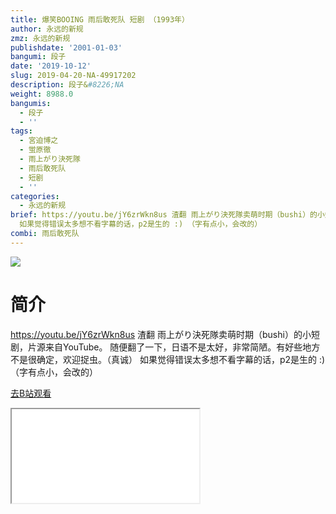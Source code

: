 ```yaml
---
title: 爆笑BOOING 雨后敢死队 短剧 （1993年）
author: 永远的新规
zmz: 永远的新规
publishdate: '2001-01-03'
bangumi: 段子
date: '2019-10-12'
slug: 2019-04-20-NA-49917202
description: 段子&#8226;NA
weight: 8988.0
bangumis:
  - 段子
  - ''
tags:
  - 宮迫博之
  - 蛍原徹
  - 雨上がり決死隊
  - 雨后敢死队
  - 短剧
  - ''
categories:
  - 永远的新规
brief: https://youtu.be/jY6zrWkn8us 渣翻 雨上がり決死隊卖萌时期（bushi）的小短剧，片源来自YouTube。 随便翻了一下，日语不是太好，非常简陋。有好些地方不是很确定，欢迎捉虫。（真诚）
  如果觉得错误太多想不看字幕的话，p2是生的 :) （字有点小，会改的）
combi: 雨后敢死队
---
```

![](https://raw.githubusercontent.com/tcgriffith/owaraisite/master/static/tmpimg/2c267658c076ab7387996818f9c4e2ad9436def8.jpg.480.jpg)
# 简介  
https://youtu.be/jY6zrWkn8us
渣翻
雨上がり決死隊卖萌时期（bushi）的小短剧，片源来自YouTube。
随便翻了一下，日语不是太好，非常简陋。有好些地方不是很确定，欢迎捉虫。（真诚）
如果觉得错误太多想不看字幕的话，p2是生的 :)
（字有点小，会改的）  

[去B站观看](https://www.bilibili.com/video/av49917202/)
<div class ="resp-container"><iframe class="testiframe" src="//player.bilibili.com/player.html?aid=49917202"", scrolling="no", allowfullscreen="true" > </iframe></div> 
